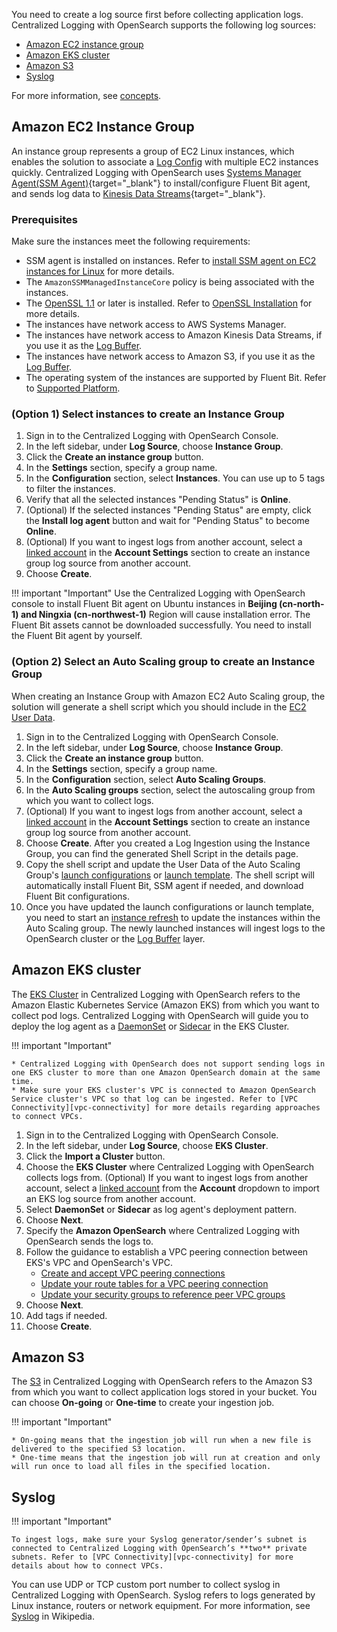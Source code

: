 You need to create a log source first before collecting application logs. Centralized Logging with OpenSearch supports the following log sources:

* [Amazon EC2 instance group](#amazon-ec2-instance-group)
* [Amazon EKS cluster](#amazon-eks-cluster)
* [Amazon S3](#amazon-s3)
* [Syslog](#syslog)

For more information, see [concepts](./index.md#concepts).

## Amazon EC2 Instance Group

An instance group represents a group of EC2 Linux instances, which enables the solution to associate a [Log Config](./index.md#log-config) with multiple EC2 instances quickly. Centralized Logging with OpenSearch uses [Systems Manager Agent(SSM Agent)][ssm-agent]{target="_blank"} to install/configure Fluent Bit agent, and sends log data to [Kinesis Data Streams][kds]{target="_blank"}.

### Prerequisites

Make sure the instances meet the following requirements:

- SSM agent is installed on instances. Refer to [install SSM agent on EC2 instances for Linux](https://docs.aws.amazon.com/systems-manager/latest/userguide/sysman-manual-agent-install.html) for more details.
- The `AmazonSSMManagedInstanceCore` policy is being associated with the instances.
- The [OpenSSL 1.1][open-ssl] or later is installed. Refer to [OpenSSL Installation](../resources/open-ssl.md) for more details.
- The instances have network access to AWS Systems Manager.
- The instances have network access to Amazon Kinesis Data Streams, if you use it as the [Log Buffer](./index.md#log-buffer).
- The instances have network access to Amazon S3, if you use it as the [Log Buffer](./index.md#log-buffer).
- The operating system of the instances are supported by Fluent Bit. Refer to [Supported Platform][supported-platforms].

### (Option 1) Select instances to create an Instance Group

1. Sign in to the Centralized Logging with OpenSearch Console.
2. In the left sidebar, under **Log Source**, choose **Instance Group**.
3. Click the **Create an instance group** button.
4. In the **Settings** section, specify a group name.
5. In the **Configuration** section, select **Instances**. You can use up to 5 tags to filter the instances.
6. Verify that all the selected instances "Pending Status" is **Online**.
7. (Optional) If the selected instances "Pending Status" are empty, click the **Install log agent** button and wait for "Pending Status" to become **Online**.
8. (Optional) If you want to ingest logs from another account, select a [linked account](../link-account/index.md) in the **Account Settings** section to create an instance group log source from another account.
9. Choose **Create**.

!!! important "Important"
    Use the Centralized Logging with OpenSearch console to install Fluent Bit agent on Ubuntu instances in **Beijing (cn-north-1) and Ningxia (cn-northwest-1)** Region will cause installation error. The Fluent Bit assets cannot
    be downloaded successfully. You need to install the Fluent Bit agent by yourself.

### (Option 2) Select an Auto Scaling group to create an Instance Group
When creating an Instance Group with Amazon EC2 Auto Scaling group, the solution will generate a shell script which you
should include in the [EC2 User Data][ec2-user-data].

1. Sign in to the Centralized Logging with OpenSearch Console.
2. In the left sidebar, under **Log Source**, choose **Instance Group**.
3. Click the **Create an instance group** button.
4. In the **Settings** section, specify a group name.
5. In the **Configuration** section, select **Auto Scaling Groups**.
6. In the **Auto Scaling groups** section, select the autoscaling group from which you want to collect logs.
7. (Optional) If you want to ingest logs from another account, select a [linked account](../link-account/index.md) in the **Account Settings** section to create an instance group log source from another account.
8. Choose **Create**. After you created a Log Ingestion using the Instance Group, you can find the generated Shell Script in the details page.
9. Copy the shell script and update the User Data of the Auto Scaling Group's [launch configurations](https://docs.aws.amazon.com/autoscaling/ec2/userguide/launch-configurations.html) or [launch template](https://docs.aws.amazon.com/AWSEC2/latest/UserGuide/ec2-launch-templates.html).
The shell script will automatically install Fluent Bit, SSM agent if needed, and download Fluent Bit configurations.
10. Once you have updated the launch configurations or launch template, you need to start an [instance refresh][instance-refresh] to update the instances within the Auto Scaling group.
The newly launched instances will ingest logs to the OpenSearch cluster or the [Log Buffer](./index.md#log-buffer) layer.

## Amazon EKS cluster

The [EKS Cluster][eks] in Centralized Logging with OpenSearch refers to the Amazon Elastic Kubernetes Service (Amazon EKS) from which you want to collect pod logs. Centralized Logging with OpenSearch will guide you to deploy the log agent as a [DaemonSet][daemonset] or [Sidecar][sidecar] in the EKS Cluster.

!!! important "Important"

    * Centralized Logging with OpenSearch does not support sending logs in one EKS cluster to more than one Amazon OpenSearch domain at the same time.
    * Make sure your EKS cluster's VPC is connected to Amazon OpenSearch Service cluster's VPC so that log can be ingested. Refer to [VPC Connectivity][vpc-connectivity] for more details regarding approaches to connect VPCs.

1. Sign in to the Centralized Logging with OpenSearch Console.
2. In the left sidebar, under **Log Source**, choose **EKS Cluster**.
3. Click the **Import a Cluster** button.
4. Choose the **EKS Cluster** where Centralized Logging with OpenSearch collects logs from.
(Optional) If you want to ingest logs from another account, select a [linked account](../link-account/index.md) from the **Account** dropdown to import an EKS log source from another account.
5. Select **DaemonSet** or **Sidecar** as log agent's deployment pattern.
6. Choose **Next**.
7. Specify the **Amazon OpenSearch** where Centralized Logging with OpenSearch sends the logs to.
8. Follow the guidance to establish a VPC peering connection between EKS's VPC and OpenSearch's VPC.
    - [Create and accept VPC peering connections](https://docs.aws.amazon.com/vpc/latest/peering/create-vpc-peering-connection.html)
    - [Update your route tables for a VPC peering connection](https://docs.aws.amazon.com/vpc/latest/peering/vpc-peering-routing.html)
    - [Update your security groups to reference peer VPC groups](https://docs.aws.amazon.com/vpc/latest/peering/vpc-peering-security-groups.html)
9. Choose **Next**.
10. Add tags if needed.
11. Choose **Create**.

## Amazon S3

The [S3][s3] in Centralized Logging with OpenSearch refers to the Amazon S3 from which you want to collect application logs stored in your bucket. You can choose **On-going** or **One-time** to create your ingestion job.

!!! important "Important"

    * On-going means that the ingestion job will run when a new file is delivered to the specified S3 location.
    * One-time means that the ingestion job will run at creation and only will run once to load all files in the specified location.

## Syslog

!!! important "Important"

    To ingest logs, make sure your Syslog generator/sender’s subnet is connected to Centralized Logging with OpenSearch’s **two** private subnets. Refer to [VPC Connectivity][vpc-connectivity] for more details about how to connect VPCs.

 You can use UDP or TCP custom port number to collect syslog in Centralized Logging with OpenSearch. Syslog refers to logs generated by Linux instance, routers or network equipment. For more information, see [Syslog][syslog] in Wikipedia.


[kds]: https://aws.amazon.com/kinesis/data-streams/
[ssm-agent]: https://docs.aws.amazon.com/systems-manager/latest/userguide/ssm-agent.html
[open-ssl]: https://www.openssl.org/source/
[eks]: https://docs.aws.amazon.com/eks/latest/userguide/what-is-eks.html
[s3]: https://docs.aws.amazon.com/AmazonS3/latest/userguide/Welcome.html
[daemonset]: https://kubernetes.io/docs/concepts/workloads/controllers/daemonset/
[sidecar]: https://kubernetes.io/docs/concepts/workloads/pods/#workload-resources-for-managing-pods
[syslog]: https://en.wikipedia.org/wiki/Syslog
[bucket]: https://docs.aws.amazon.com/AmazonS3/latest/userguide//UsingBucket.html
[supported-platforms]: https://docs.fluentbit.io/manual/installation/supported-platforms
[vpc-connectivity]: https://docs.aws.amazon.com/whitepapers/latest/building-scalable-secure-multi-vpc-network-infrastructure/vpc-to-vpc-connectivity.html
[ec2-user-data]: https://docs.aws.amazon.com/AWSEC2/latest/UserGuide/user-data.html#user-data-shell-scripts
[instance-refresh]: https://docs.aws.amazon.com/autoscaling/ec2/userguide/asg-instance-refresh.html